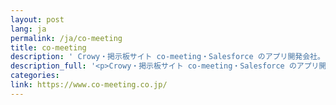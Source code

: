 ```yaml
---
layout: post
lang: ja
permalink: /ja/co-meeting
title: co-meeting
description: ' Crowy・掲示板サイト co-meeting・Salesforce のアプリ開発会社。リモート勤務・時間・曜日選択可能。 '
description_full: '<p>Crowy・掲示板サイト co-meeting・Salesforce のアプリ開発会社。リモート勤務・時間・曜日選択可能。</p>'
categories: 
link: https://www.co-meeting.co.jp/
---
```

